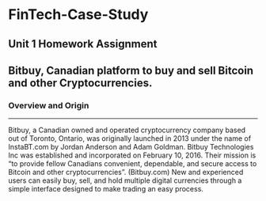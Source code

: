 # FinTech-Case-Study
## Unit 1 Homework Assignment
## Bitbuy, Canadian platform to buy and sell Bitcoin and other Cryptocurrencies.
### Overview and Origin
<hr
    
Bitbuy, a Canadian owned and operated cryptocurrency company based out of Toronto, Ontario, was originally launched in 2013 under the name of InstaBT.com by Jordan Anderson and Adam Goldman. Bitbuy Technologies Inc was established and incorporated on February 10, 2016. Their mission is “to provide fellow Canadians convenient, dependable, and secure access to Bitcoin and other cryptocurrencies”. (Bitbuy.com) New and experienced users can easily buy, sell, and hold multiple digital currencies through a simple interface designed to make trading an easy process. 
